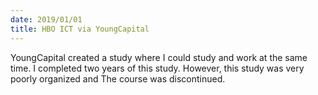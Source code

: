 ```yaml
---
date: 2019/01/01
title: HBO ICT via YoungCapital
---
```


YoungCapital created a study where I could study and work at the same time. I completed two years of this study.
However, this study was very poorly organized and The course was discontinued.
